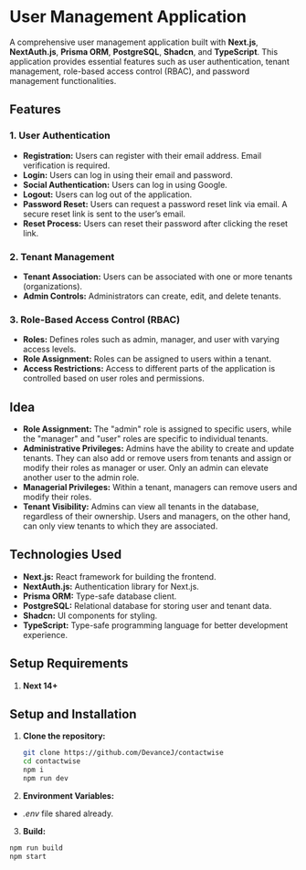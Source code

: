 # User Management Application

A comprehensive user management application built with **Next.js**, **NextAuth.js**, **Prisma ORM**, **PostgreSQL**, **Shadcn**, and **TypeScript**. This application provides essential features such as user authentication, tenant management, role-based access control (RBAC), and password management functionalities.

## Features

### 1. User Authentication
- **Registration:** Users can register with their email address. Email verification is required.
- **Login:** Users can log in using their email and password.
- **Social Authentication:** Users can log in using Google.
- **Logout:** Users can log out of the application.
- **Password Reset:** Users can request a password reset link via email. A secure reset link is sent to the user’s email.
- **Reset Process:** Users can reset their password after clicking the reset link.

### 2. Tenant Management
- **Tenant Association:** Users can be associated with one or more tenants (organizations).
- **Admin Controls:** Administrators can create, edit, and delete tenants.

### 3. Role-Based Access Control (RBAC)
- **Roles:** Defines roles such as admin, manager, and user with varying access levels.
- **Role Assignment:** Roles can be assigned to users within a tenant.
- **Access Restrictions:** Access to different parts of the application is controlled based on user roles and permissions.

## Idea
- **Role Assignment:** The "admin" role is assigned to specific users, while the "manager" and "user" roles are specific to individual tenants.
- **Administrative Privileges:** Admins have the ability to create and update tenants. They can also add or remove users from tenants and assign or modify their roles as manager or user. Only an admin can elevate another user to the admin role.
- **Managerial Privileges:** Within a tenant, managers can remove users and modify their roles.
- **Tenant Visibility:** Admins can view all tenants in the database, regardless of their ownership. Users and managers, on the other hand, can only view tenants to which they are associated.

## Technologies Used
- **Next.js:** React framework for building the frontend.
- **NextAuth.js:** Authentication library for Next.js.
- **Prisma ORM:** Type-safe database client.
- **PostgreSQL:** Relational database for storing user and tenant data.
- **Shadcn:** UI components for styling.
- **TypeScript:** Type-safe programming language for better development experience.

## Setup Requirements

1. **Next 14+**

## Setup and Installation

1. **Clone the repository:**
   ```bash
   git clone https://github.com/DevanceJ/contactwise
   cd contactwise
   npm i
   npm run dev
2. **Environment Variables:**
- *.env* file shared already.
3. **Build:**
  ```bash
  npm run build
  npm start
